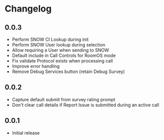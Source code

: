 # Changelog

## 0.0.3
- Perform SNOW CI Lookup during init
- Perform SNOW User lookup during selection
- Allow requiring a User when sending to SNOW
- Default include in Call Controls for RoomOS mode
- Fix validate Protocol exists when processing call
- Improve error handling
- Remove Debug Services button (retain Debug Survey)

## 0.0.2
- Capture default submit from survey rating prompt
- Don't clear call details if Report Issue is submitted during an active call

## 0.0.1
- Initial release
